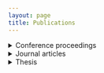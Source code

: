 ```yaml
---
layout: page
title: Publications
---
```




<details>
  <summary>Conference proceedings</summary> <br>

<li><b>LIMA, C. S.</b>; AROCA, R. V.; HERNANDES, A. C. OxiTidy v.1: Motion Artifact Detection in Photoplethysmographic Signals Using Artificial Neural Network. XXIV Congresso Brasileiro de Automática - CBA 2022, Fortaleza-CE, 2022. <a href="https://doi.org/10.20906/CBA2022/3554">doi.org/10.20906/CBA2022/3554</a> </li><br>

<li>CAMARGO, A. K. F.; <b>LIMA, C. S.</b>; ROSSO, R; SOUZA, V. M.; TURINA, G. Estação Meteorológica Automática para Captação, Armazenamento e Transmissão de Parâmetros Meteorológicos: Um Projeto Internacional em Madagascar. <a href="https://www.conic-semesp.org.br/anais/anais-conic.php?ano=2019&act=autores">Anais do Conic-Semesp</a>, v. 7, São Paulo-SP, 2019.</li><br>

<li>CAMARGO, A. K. F.; <b>LIMA, C. S.</b>; ROSSO, R; SOUZA, V. M.; TURINA, G. Estação Meteorológica Automática para Captação e Transmissão de Parâmetros Climáticos: Um Projeto Extensionista Internacional em Madagascar. <a href="https://github.com/ccaique-lima/webpage/blob/8fda19ab0c6c6835fb3c13cbb7f1e8782ebfbf66/assets/poster_bitsal_2019.pdf">Anais da XIX Mostra de Produção Científica do Centro Universitário Salesiano de São Paulo</a>, Lorena-SP, 2019. </li><br>
  
<li><b>LIMA, C. S.</b>; VIEIRA, W. M. Inteligência artificial: o futuro do trabalho no século XXI. <a href="https://github.com/ccaique-lima/webpage/blob/8fda19ab0c6c6835fb3c13cbb7f1e8782ebfbf66/assets/poster_bicsal_2018.pdf">Anais da XVIII Mostra de Produção Científica do Centro Universitário Salesiano de São Paulo</a>, Lorena-SP, 2018. </li><br>
  
<li><b>LIMA, C. S.</b>; MARTINS, M. ROBOCAM: Dispositivo Robótico para Inspeção em Espaço Confinado. <a href="https://github.com/ccaique-lima/webpage/blob/8fda19ab0c6c6835fb3c13cbb7f1e8782ebfbf66/assets/poster_bitsal_2017.pdf">Anais da XVII Mostra de Produção Científica do Centro Universitário Salesiano de São Paulo</a>, Campinas-SP, 2017. </li><br>

</details>




<details>
  <summary>Journal articles</summary><br>

<li><b>LIMA, C. S.</b>; BERTOCCO, F. C.; DE OLIVEIRA, J. I. V.; DE SOUZA, T. M. F.; DA SILVA, E. P.; VON ZUBEN, F. J. Assessment of Samsung Galaxy Watch4 PPG-Based Heart Rate During Light-to-Vigorous Physical Activities in IEEE Sensors Letters, vol. 8, no. 7, pp. 1-4, July 2024. <a href="https://doi.org/10.1109/LSENS.2024.3408089">doi.org/10.1109/LSENS.2024.3408089</a> </li><br>


</details>






<details>
  <summary>Thesis</summary><br>

<li>LIMA, C. S. OxiTidy: motion artifact detection-reduction in photoplethysmographic signals using artificial neural networks. 123 p. <a href="https://repositorio.ufscar.br/handle/ufscar/16780">Dissertation</a> (Master’s in Electrical Engineering) – Department of Electrical Engineering, Federal University of São Carlos, São Carlos, 2022. </li><br>


</details>


<!---
### White Papers

LIMA, C. S. Multi-Label Classification in Human Activity Recognition: A Comparison Between Logistic Regression and k-Nearest Neighbors. [IA048 — Machine Learning project](assets/ia048_machine_learning_project.pdf) – Department of Computer Engineering and Industrial Automation, School of Electrical and Computer Engineering, University of Campinas, Campinas, 2022.

ITO, R. C.; <b>LIMA, C. S</b>. When Federated Learning Meets Neural Architecture Search: A Comparison. [MO809A — Federated Learning report](assets/MO809A_federated_learning_report.pdf) – Department of Computer Engineering and Industrial Automation, School of Electrical and Computer Engineering, University of Campinas, Campinas, 2022.

LIMA, C. S. WiFiTester: A low-cost device for detecting interruptions in a Wireless Local Area Network (WLAN). [White paper WiFiTester](assets/white_paper_WiFiTester.pdf) – Department of Electrical Engineering, Federal University of São Carlos, São Carlos, 2021.

-->
